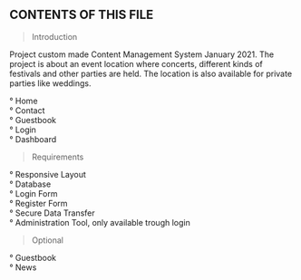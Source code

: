 CONTENTS OF THIS FILE
---------------------

> Introduction
 
Project custom made Content Management System January 2021.
The project is about an event location where concerts, different kinds of festivals and other parties are held. The location is also available for private parties like weddings.

° Home <br>
° Contact <br>
° Guestbook <br>
° Login <br>
° Dashboard <br>

 > Requirements

° Responsive Layout <br>
° Database <br>
° Login Form <br>
° Register Form <br>
° Secure Data Transfer <br>
° Administration Tool, only available trough login

 > Optional

 ° Guestbook <br>
 ° News <br>

